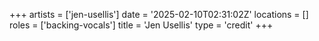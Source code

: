 +++
artists = ['jen-usellis']
date = '2025-02-10T02:31:02Z'
locations = []
roles = ['backing-vocals']
title = 'Jen Usellis'
type = 'credit'
+++
